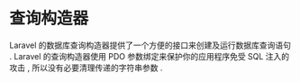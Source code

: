 # 查询构造器

Laravel 的数据库查询构造器提供了一个方便的接口来创建及运行数据库查询语句 . Laravel 的查询构造器使用 PDO 参数绑定来保护你的应用程序免受 SQL 注入的攻击 , 所以没有必要清理传递的字符串参数 . 



